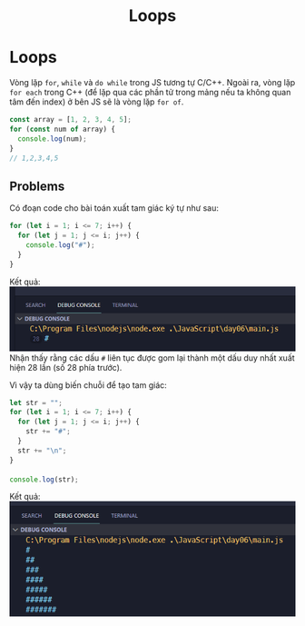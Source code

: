 <link rel='stylesheet' href='../main.css'>

<div class="title">
    <center><h1 class="bigtitle">Loops</h1></center>
</div>

# Loops

Vòng lặp `for`, `while` và `do while` trong JS tương tự C/C++.
Ngoài ra, vòng lặp `for each` trong C++ (để lặp qua các phần tử trong mảng nếu ta không quan tâm đến index) ở bên JS sẽ là vòng lặp `for of`.

```js
const array = [1, 2, 3, 4, 5];
for (const num of array) {
  console.log(num);
}
// 1,2,3,4,5
```

## Problems

Có đoạn code cho bài toán xuất tam giác ký tự như sau:

```js
for (let i = 1; i <= 7; i++) {
  for (let j = 1; j <= i; j++) {
    console.log("#");
  }
}
```

Kết quả:
<img src = "pic (1).png">
Nhận thấy rằng các dấu `#` liên tục được gom lại thành một dấu duy nhất xuất hiện 28 lần (số 28 phía trước).

Vì vậy ta dùng biến chuỗi để tạo tam giác:

```js
let str = "";
for (let i = 1; i <= 7; i++) {
  for (let j = 1; j <= i; j++) {
    str += "#";
  }
  str += "\n";
}

console.log(str);
```

Kết quả:
<img src = "pic (2).png">